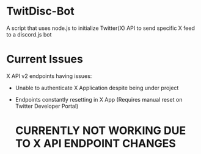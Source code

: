 # TwitDisc-Bot
A script that uses node.js to initialize Twitter(X) API to send specific X feed to a discord.js bot

# Current Issues
X API v2 endpoints having issues:
- Unable to authenticate X Application despite being under project
- Endpoints constantly resetting in X App (Requires manual reset on Twitter Developer Portal)

  # CURRENTLY NOT WORKING DUE TO X API ENDPOINT CHANGES
